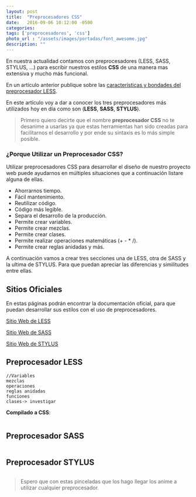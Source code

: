 ```yaml
---
layout: post
title:  "Preprocesadores CSS"
date:   2016-09-06 10:12:00 -0500
categories:
tags: ['preprocesadores', 'css']
photo_url : "/assets/images/portadas/font_awesome.jpg"
description: ""
---
```

En nuestra actualidad contamos con preprocesadores (LESS, SASS, STYLUS, ...) para escribir nuestros estilos **CSS** de una manera mas extensiva y mucho más funcional.

En un artículo anterior publique sobre las [características y bondades del preprocesador LESS](http://01luisrene.com/blog/2016/01/23/codear-en-less/).

En este artículo voy a dar a conocer los tres preprocesadores más utilizados hoy en día como son (**LESS**, **SASS**, **STYLUS**).

> Primero quiero decirte que el nombre **preprocesador CSS** no te desanime a usarlas ya que estas herramientas han sido creadas para facilitarnos el desarrollo y por ende su sintaxis es lo más simple posible.

### ¿Porque Utilizar un Preprocesador CSS?


Utilizar preprocesadores CSS para desarrollar el diseño de nuestro proyecto web puede ayudarnos en múltiples situaciones que a continuación listare alguna de ellas.

* Ahorrarnos tiempo.
* Fácil mantenimiento.
* Reutilizar código.
* Código más legible.
* Separa el desarrollo de la producción.
* Permite crear variables.
* Permite crear mezclas.
* Permite crear clases.
* Permite realizar operaciones matemáticas (+ - * /).
* Permite crear reglas anidadas y más.

<i class="fa fa-quote-left fa-3x fa-pull-left fa-border" aria-hidden="true"></i> A continuación vamos a crear tres secciones una de LESS, otra de SASS y la ultima de STYLUS. Para que puedan apreciar las diferencias y similitudes entre ellas.

## Sitios Oficiales

En estas páginas podrán encontrar la documentación oficial, para que puedan desarrollar sus estilos con el uso de preprocesadores.

[Sitio Web de LESS](http://lesscss.org/)

[Sitio Web de SASS](http://sass-lang.com/)

[Sitio Web de STYLUS](http://stylus-lang.com/)

## Preprocesador LESS

```
//Variables
mezclas
operaciones
reglas anidadas
funciones
clases-> investigar
```

**Compilado a CSS**:

```

```

## Preprocesador SASS

```

```

## Preprocesador STYLUS

```

```

> Espero que con estas pinceladas que los hago llegar los anime a utilizar cualquier preprocesador.